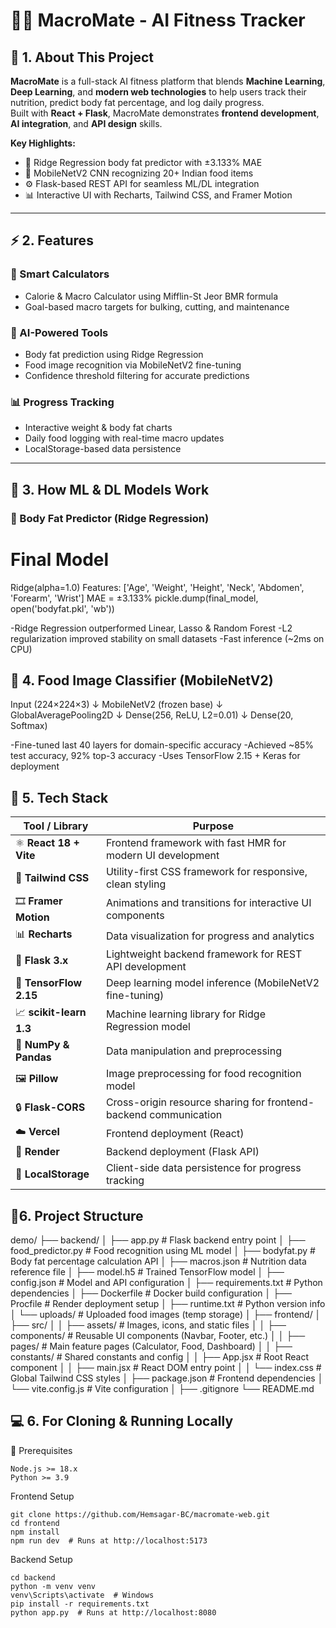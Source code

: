 # 🏋️‍♂️ MacroMate - AI Fitness Tracker  

## 🧩 1. About This Project  

**MacroMate** is a full-stack AI fitness platform that blends **Machine Learning**, **Deep Learning**, and **modern web technologies** to help users track their nutrition, predict body fat percentage, and log daily progress.  
Built with **React + Flask**, MacroMate demonstrates **frontend development**, **AI integration**, and **API design** skills.  

**Key Highlights:**
- 🤖 Ridge Regression body fat predictor with ±3.133% MAE  
- 🍱 MobileNetV2 CNN recognizing 20+ Indian food items  
- ⚙️ Flask-based REST API for seamless ML/DL integration  
- 📊 Interactive UI with Recharts, Tailwind CSS, and Framer Motion  

---

## ⚡ 2. Features  

### 🎯 Smart Calculators  
- Calorie & Macro Calculator using Mifflin-St Jeor BMR formula  
- Goal-based macro targets for bulking, cutting, and maintenance  

### 🤖 AI-Powered Tools  
- Body fat prediction using Ridge Regression  
- Food image recognition via MobileNetV2 fine-tuning  
- Confidence threshold filtering for accurate predictions  

### 📊 Progress Tracking  
- Interactive weight & body fat charts  
- Daily food logging with real-time macro updates  
- LocalStorage-based data persistence  

---

## 🧠 3. How ML & DL Models Work  

### 🧩 Body Fat Predictor (Ridge Regression)

# Final Model
Ridge(alpha=1.0)
Features: ['Age', 'Weight', 'Height', 'Neck', 'Abdomen', 'Forearm', 'Wrist']
MAE = ±3.133%
pickle.dump(final_model, open('bodyfat.pkl', 'wb'))

-Ridge Regression outperformed Linear, Lasso & Random Forest
-L2 regularization improved stability on small datasets
-Fast inference (~2ms on CPU)

## 🍱 4. Food Image Classifier (MobileNetV2)

Input (224×224×3)
↓
MobileNetV2 (frozen base)
↓
GlobalAveragePooling2D
↓
Dense(256, ReLU, L2=0.01) 
↓
Dense(20, Softmax)

-Fine-tuned last 40 layers for domain-specific accuracy
-Achieved ~85% test accuracy, 92% top-3 accuracy
-Uses TensorFlow 2.15 + Keras for deployment


## 🧰 5. Tech Stack  

| Tool / Library | Purpose |
|----------------|----------|
| ⚛️ **React 18 + Vite** | Frontend framework with fast HMR for modern UI development |
| 🎨 **Tailwind CSS** | Utility-first CSS framework for responsive, clean styling |
| 🎞️ **Framer Motion** | Animations and transitions for interactive UI components |
| 📊 **Recharts** | Data visualization for progress and analytics |
| 🐍 **Flask 3.x** | Lightweight backend framework for REST API development |
| 🤖 **TensorFlow 2.15** | Deep learning model inference (MobileNetV2 fine-tuning) |
| 📈 **scikit-learn 1.3** | Machine learning library for Ridge Regression model |
| 🧩 **NumPy & Pandas** | Data manipulation and preprocessing |
| 🖼️ **Pillow** | Image preprocessing for food recognition model |
| 🔒 **Flask-CORS** | Cross-origin resource sharing for frontend-backend communication |
| ☁️ **Vercel** | Frontend deployment (React) |
| 🧱 **Render** | Backend deployment (Flask API) |
| 💾 **LocalStorage** | Client-side data persistence for progress tracking |

## 📂6. Project Structure  

demo/
├── backend/
│ ├── app.py # Flask backend entry point
│ ├── food_predictor.py # Food recognition using ML model
│ ├── bodyfat.py # Body fat percentage calculation API
│ ├── macros.json # Nutrition data reference file
│ ├── model.h5 # Trained TensorFlow model
│ ├── config.json # Model and API configuration
│ ├── requirements.txt # Python dependencies
│ ├── Dockerfile # Docker build configuration
│ ├── Procfile # Render deployment setup
│ ├── runtime.txt # Python version info
│ └── uploads/ # Uploaded food images (temp storage)
│
├── frontend/
│ ├── src/
│ │ ├── assets/ # Images, icons, and static files
│ │ ├── components/ # Reusable UI components (Navbar, Footer, etc.)
│ │ ├── pages/ # Main feature pages (Calculator, Food, Dashboard)
│ │ ├── constants/ # Shared constants and config
│ │ ├── App.jsx # Root React component
│ │ ├── main.jsx # React DOM entry point
│ │ └── index.css # Global Tailwind CSS styles
│ ├── package.json # Frontend dependencies
│ └── vite.config.js # Vite configuration
│
├── .gitignore
└── README.md

## 💻 6. For Cloning & Running Locally

🧩 Prerequisites
```
Node.js >= 18.x  
Python >= 3.9
```
Frontend Setup
```
git clone https://github.com/Hemsagar-BC/macromate-web.git
cd frontend
npm install
npm run dev  # Runs at http://localhost:5173
```
Backend Setup
```
cd backend
python -m venv venv   
venv\Scripts\activate  # Windows
pip install -r requirements.txt
python app.py  # Runs at http://localhost:8080
```

